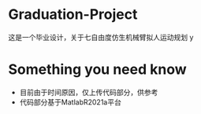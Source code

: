 # Graduation-Project
这是一个毕业设计，关于七自由度仿生机械臂拟人运动规划
y
# Something you need know
- 目前由于时间原因，仅上传代码部分，供参考
- 代码部分基于MatlabR2021a平台
